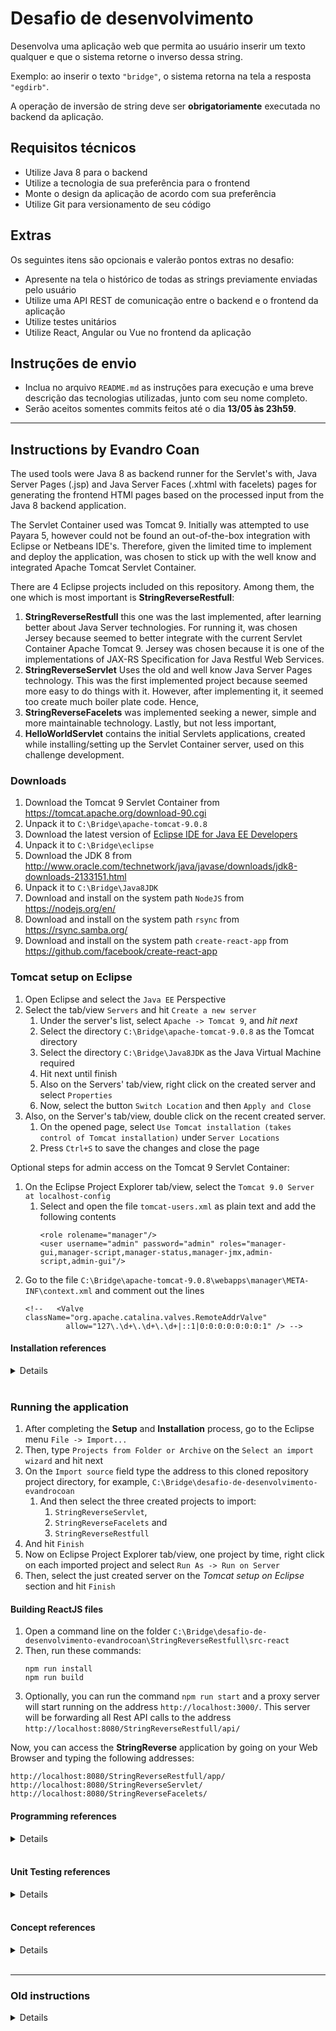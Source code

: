 # Desafio de desenvolvimento

Desenvolva uma aplicação web que permita ao usuário inserir um texto qualquer e que o sistema retorne o inverso dessa string.

Exemplo: ao inserir o texto `"bridge"`, o sistema retorna na tela a resposta `"egdirb"`.

A operação de inversão de string deve ser **obrigatoriamente** executada no backend da aplicação.

## Requisitos técnicos

* Utilize Java 8 para o backend
* Utilize a tecnologia de sua preferência para o frontend
* Monte o design da aplicação de acordo com sua preferência
* Utilize Git para versionamento de seu código

## Extras

Os seguintes itens são opcionais e valerão pontos extras no desafio:

* Apresente na tela o histórico de todas as strings previamente enviadas pelo usuário
* Utilize uma API REST de comunicação entre o backend e o frontend da aplicação
* Utilize testes unitários
* Utilize React, Angular ou Vue no frontend da aplicação

## Instruções de envio

* Inclua no arquivo `README.md` as instruções para execução e uma breve descrição das tecnologias utilizadas, junto com seu nome completo.
* Serão aceitos somentes commits feitos até o dia **13/05 às 23h59**.


___
## Instructions by Evandro Coan

The used tools were Java 8 as backend runner for the Servlet's with,
Java Server Pages (.jsp) and Java Server Faces (.xhtml with facelets) pages for generating
the frontend HTMl pages based on the processed input from the Java 8 backend application.

The Servlet Container used was Tomcat 9.
Initially was attempted to use Payara 5,
however could not be found an out-of-the-box integration with Eclipse or Netbeans IDE's.
Therefore,
given the limited time to implement and deploy the application,
was chosen to stick up with the well know and integrated Apache Tomcat Servlet Container.

There are 4 Eclipse projects included on this repository.
Among them, the one which is most important is **StringReverseRestfull**:

1. **StringReverseRestfull** this one was the last implemented,
   after learning better about Java Server technologies.
   For running it,
   was chosen Jersey because seemed to better integrate with the current Servlet Container Apache Tomcat 9.
   Jersey was chosen because it is one of the implementations of JAX-RS Specification for Java Restful Web Services.
1. **StringReverseServlet** Uses the old and well know Java Server Pages technology.
   This was the first implemented project because seemed more easy to do things with it.
   However, after implementing it,
   it seemed too create much boiler plate code.
   Hence,
1. **StringReverseFacelets** was implemented seeking a newer,
   simple and more maintainable technology.
   Lastly,
   but not less important,
1. **HelloWorldServlet** contains the initial Servlets applications,
   created while installing/setting up the Servlet Container server,
   used on this challenge development.


### Downloads

1. Download the Tomcat 9 Servlet Container from https://tomcat.apache.org/download-90.cgi
1. Unpack it to `C:\Bridge\apache-tomcat-9.0.8`
1. Download the latest version of [Eclipse IDE for Java EE Developers](http://www.eclipse.org/downloads/eclipse-packages/)
1. Unpack it to `C:\Bridge\eclipse`
1. Download the JDK 8 from http://www.oracle.com/technetwork/java/javase/downloads/jdk8-downloads-2133151.html
1. Unpack it to `C:\Bridge\Java8JDK`
1. Download and install on the system path `NodeJS` from https://nodejs.org/en/
1. Download and install on the system path `rsync` from https://rsync.samba.org/
1. Download and install on the system path `create-react-app` from https://github.com/facebook/create-react-app


### Tomcat setup on Eclipse

1. Open Eclipse and select the `Java EE` Perspective
1. Select the tab/view `Servers` and hit `Create a new server`
   1. Under the server's list, select `Apache -> Tomcat 9`, and *hit next*
   1. Select the directory `C:\Bridge\apache-tomcat-9.0.8` as the Tomcat directory
   1. Select the directory `C:\Bridge\Java8JDK` as the Java Virtual Machine required
   1. Hit next until finish
   1. Also on the Servers' tab/view, right click on the created server and select `Properties`
   1. Now, select the button `Switch Location` and then `Apply and Close`
1. Also, on the Server's tab/view, double click on the recent created server.
   1. On the opened page, select `Use Tomcat installation (takes control of Tomcat installation)` under `Server Locations`
   1. Press `Ctrl+S` to save the changes and close the page

Optional steps for admin access on the Tomcat 9 Servlet Container:
1. On the Eclipse Project Explorer tab/view, select the `Tomcat 9.0 Server at localhost-config`
   1. Select and open the file `tomcat-users.xml` as plain text and add the following contents
      ```
      <role rolename="manager"/>
      <user username="admin" password="admin" roles="manager-gui,manager-script,manager-status,manager-jmx,admin-script,admin-gui"/>
      ```
1. Go to the file `C:\Bridge\apache-tomcat-9.0.8\webapps\manager\META-INF\context.xml` and comment out the lines
    ```
    <!--   <Valve className="org.apache.catalina.valves.RemoteAddrValve"
             allow="127\.\d+\.\d+\.\d+|::1|0:0:0:0:0:0:0:1" /> -->
    ```


#### Installation references
<details>
<p>

1. http://www.srccodes.com/p/article/3/Tomcat-Hello-World-Servlet-using-Eclipse-IDE
1. https://stackoverflow.com/questions/16517659/tomcat-7-overrides-the-tomcat-users-xml-when-using-eclipse
1. https://stackoverflow.com/questions/11731377/servlet-returns-http-status-404-the-requested-resource-servlet-is-not-availa
1. https://stackoverflow.com/questions/43189901/eclipse-neon-w-tomcat-9-new-servlet-http-status-404-not-found
1. https://stackoverflow.com/questions/43232878/apache-tomcat-9-unable-to-access-manager-webapp
1. https://stackoverflow.com/questions/1321933/how-do-i-set-tomcat-manager-application-user-name-and-password-for-netbeans
1. https://stackoverflow.com/questions/18122336/cannot-change-version-of-project-facet-dynamic-web-module-to-3-0
1. https://stackoverflow.com/questions/48649041/eclipse-irreversible-dynamic-web-module-4-0-selection-tomcat-9-doesnt-support
1. https://stackoverflow.com/questions/3805262/what-is-a-servlets-display-name-for
1. https://www.pegaxchange.com/2016/09/02/java-eclipse-tomcat/
1. https://stackoverflow.com/questions/14854760/not-getting-automatically-web-xml-file-while-creating-servlet-in-eclipse-juno-4
1. https://tomcat.apache.org/tomcat-9.0-doc/default-servlet.html
1. https://stackoverflow.com/questions/31248977/eclipse-tomcat-not-updating
1. https://stackoverflow.com/questions/11818384/how-to-add-pom-xml-to-existing-eclipse-project
1. https://stackoverflow.com/questions/10972770/how-to-add-maven-repository-jars-to-eclipse-buildpath
1. https://stackoverflow.com/questions/8884818/eclipse-warning-xxxxxxxxxxx-jar-will-not-be-exported-or-published-runtime-clas
1. https://github.com/javaserverfaces/mojarra
1. https://mvnrepository.com/artifact/org.glassfish/javax.faces
1. https://stackoverflow.com/questions/42611249/import-javax-enterprise-context-in-eclipse
1. http://help.eclipse.org/kepler/index.jsp?topic=%2Forg.eclipse.jst.jsf.doc.user%2Fhtml%2Fgettingstarted%2Ftutorial%2FJSFTools_tutorial_JSF20.html
1. https://stackoverflow.com/questions/46750501/what-jersey-version-do-i-need-to-download-for-jdk-1-9
1. https://howtodoinjava.com/jersey/jersey-2-hello-world-application-tutorial/
1. https://docs.npmjs.com/files/package.json
1. https://www.tutorialspoint.com/reactjs/reactjs_environment_setup.htm
1. https://stackoverflow.com/questions/3131878/how-do-i-remove-javascript-validation-from-my-eclipse-project
1. https://github.com/facebook/create-react-app
1. https://docs.npmjs.com/cli/install
1. https://stackoverflow.com/questions/42772860/how-to-make-create-react-app-auto-build
1. https://www.npmjs.com/package/cra-build-watch
1. https://www.fullstackreact.com/articles/using-create-react-app-with-a-server/
</p>
</details><br>


### Running the application

1. After completing the **Setup** and **Installation** process,
   go to the Eclipse menu `File -> Import...`
1. Then, type `Projects from Folder or Archive` on the `Select an import wizard` and hit next
1. On the `Import source` field type the address to this cloned repository project directory, for example,
   `C:\Bridge\desafio-de-desenvolvimento-evandrocoan`
   1. And then select the three created projects to import:
      1. `StringReverseServlet`,
      1. `StringReverseFacelets` and
      1. `StringReverseRestfull`
1. And hit `Finish`
1. Now on Eclipse Project Explorer tab/view,
   one project by time, right click on each imported project and select `Run As -> Run on Server`
1. Then, select the just created server on the *Tomcat setup on Eclipse* section and hit `Finish`


#### Building ReactJS files

1. Open a command line on the folder `C:\Bridge\desafio-de-desenvolvimento-evandrocoan\StringReverseRestfull\src-react`
1. Then, run these commands:
   ```
   npm run install
   npm run build
   ```
1. Optionally,
   you can run the command `npm run start` and a proxy server will start running on the address `http://localhost:3000/`.
   This server will be forwarding all Rest API calls to the address `http://localhost:8080/StringReverseRestfull/api/`

Now,
you can access the **StringReverse** application by going on your Web Browser and typing the following addresses:
```
http://localhost:8080/StringReverseRestfull/app/
http://localhost:8080/StringReverseServlet/
http://localhost:8080/StringReverseFacelets/
```


#### Programming references
<details>
<p>

1. https://stackoverflow.com/questions/2349633/doget-and-dopost-in-servlets
1. https://en.wikipedia.org/wiki/Representational_state_transfer
1. https://stackoverflow.com/questions/14734962/front-end-frameworks-for-restful-backend
1. https://medium.com/unicorn-supplies/angular-vs-react-vs-vue-a-2017-comparison-c5c52d620176
1. https://www.diffen.com/difference/GET-vs-POST-HTTP-Requests
1. https://stackoverflow.com/questions/7569335/reverse-a-string-in-java
1. https://stackoverflow.com/questions/13702713/how-to-check-presence-of-optional-attribute-inside-a-composite-component
1. https://stackoverflow.com/questions/12478640/is-not-allowed-in-template-text
1. https://stackoverflow.com/questions/4787730/jsf-houtputtext-how-to-show-a-dash-when-the-value-is-empty-string
1. https://stackoverflow.com/questions/4870462/conditionally-displaying-jsf-components
1. https://stackoverflow.com/questions/33474926/how-not-to-set-an-attribute-of-a-component-inside-a-composite-component-if-it-is
1. https://www.ntu.edu.sg/home/ehchua/programming/java/JSPByExample.html
1. https://en.wikipedia.org/wiki/JavaServer_Pages
1. http://www.vogella.com/tutorials/JavaServerFaces/article.html
1. https://stackoverflow.com/tags/jstl/info
1. https://stackoverflow.com/questions/4901647/whats-the-difference-between-the-various-jstl-libraries-out-there-and-which-to
1. http://www.javawebtutor.com/articles/jsp/jstl_example_in_eclipse.php
1. https://stackoverflow.com/questions/5766521/how-do-you-store-java-objects-in-httpsession
1. https://www.journaldev.com/1907/java-session-management-servlet-httpsession-url-rewriting
1. https://stackoverflow.com/questions/11941943/pass-input-text-value-to-bean-method-without-binding-input-value-to-bean-propert
1. https://stackoverflow.com/questions/8631029/calling-bean-methods-with-arguments-from-jsf-pages
1. https://stackoverflow.com/questions/6594920/calling-methods-from-jsf-page-doubts
1. https://stackoverflow.com/questions/44254653/the-entity-nbsp-was-referenced-but-not-declared
1. https://stackoverflow.com/questions/13012327/error-parsing-page-xhtml-error-tracedline-42-the-entity-nbsp-was-referenc/28720699
1. https://stackoverflow.com/questions/20656297/character-encoding-garbled-characters-in-post-jsf
1. https://stackoverflow.com/questions/17628354/set-request-character-encoding-of-jsf-input-submitted-values-to-utf-8
1. https://stackoverflow.com/questions/13594945/how-correctly-produce-json-by-restful-web-service
1. https://stackoverflow.com/questions/18026296/jersey-how-to-generate-json-and-xml-output-depending-on-url-param
1. https://stackoverflow.com/questions/296873/basic-html-how-to-set-relative-path-to-current-folder
1. https://www.sitepoint.com/getting-started-react-beginners-guide/
1. https://www.robinwieruch.de/react-fetching-data/
1. https://jsonlint.com/
1. https://stackoverflow.com/questions/36840396/react-fetch-gives-an-empty-response-body
1. https://stackoverflow.com/questions/44331581/convert-promise-in-json-object
1. https://www.quora.com/Is-it-possible-to-consume-a-RESTful-API-with-React-js-alone-i-e-without-any-server-side-language-provided-the-API-if-all-I-want-is-to-consume-JSON-data-and-output-it-rendered-on-my-application
1. https://developer.mozilla.org/en-US/docs/Web/JavaScript/Reference/Global_Objects/Promise
1. https://stackoverflow.com/questions/31875158/unable-to-get-property-length-of-undefined-or-null-reference
1. https://stackoverflow.com/questions/5861536/getting-the-size-of-an-array-in-an-object
1. https://stackoverflow.com/questions/45969531/get-size-of-array-returned-by-map-in-react-render
1. https://stackoverflow.com/questions/22876978/loop-inside-react-jsx
1. https://stackoverflow.com/questions/28320438/react-js-create-loop-through-array
1. https://stackoverflow.com/questions/610406/javascript-equivalent-to-printf-string-format
1. https://stackoverflow.com/questions/34786358/what-does-this-error-mean-uncaught-typeerror-already-read
1. https://stackoverflow.com/questions/33645243/how-do-i-merge-two-components-in-react
1. https://github.com/goatslacker/alt/issues/283
1. https://stackoverflow.com/questions/40109698/react-call-parent-method-in-child-component
1. https://reactjs.org/docs/components-and-props.html#es6-classes
1. https://daveceddia.com/avoid-bind-when-passing-props/
1. https://medium.com/@js_tut/react-js-props-tutorial-a3aceb69999c
1. https://stackoverflow.com/questions/27991366/what-is-the-difference-between-state-and-props-in-react
1. https://stackoverflow.com/questions/34012830/passing-parameters-to-components-in-react-native
1. https://reactjs.org/docs/forms.html
1. https://www.sitepoint.com/work-with-forms-in-react/
1. https://stackoverflow.com/questions/36683770/react-how-to-get-the-value-of-an-input-field
1. https://stackoverflow.com/questions/41618192/react-force-componentdidmount
1. https://engineering.musefind.com/react-lifecycle-methods-how-and-when-to-use-them-2111a1b692b1
1. https://stackoverflow.com/questions/32814970/is-componentdidmount-of-parent-called-after-all-componentdidmount-of-children
1. https://reactjs.org/docs/react-component.html#shouldcomponentupdate
1. https://stackoverflow.com/questions/49128558/how-to-re-render-child-component-on-state-changeparent-reactjs
1. https://stackoverflow.com/questions/39041710/react-js-change-child-components-state-from-parent-component
1. https://stackoverflow.com/questions/37923035/how-to-reload-a-component-in-reacts-on-url-parameter-change
1. https://stackoverflow.com/questions/29074690/react-why-components-constructor-is-called-only-once
1. https://mxstbr.blog/2017/02/react-children-deepdive/
1. https://stackoverflow.com/questions/44851056/react-component-not-re-rendering-on-setstate
1. https://stackoverflow.com/questions/20851533/react-js-wrapping-one-component-into-another
1. https://developmentarc.gitbooks.io/react-indepth/content/life_cycle/birth/post_mount_with_component_did_mount.html
1. https://stackoverflow.com/questions/1187868/how-can-i-exclude-some-folders-from-my-eclipse-project
1. https://stackoverflow.com/questions/13514570/jackson-best-way-writes-a-java-list-to-a-json-array
1. https://stackoverflow.com/questions/39823681/read-the-current-full-url-with-react
1. https://stackoverflow.com/questions/35380077/if-text-begins-or-ends-with-these-characters-remove-characters
1. https://stackoverflow.com/questions/909185/jersey-security-and-session-management
</p>
</details><br>


#### Unit Testing references
<details>
<p>

1. https://stackoverflow.com/questions/5434419/how-to-test-my-servlet-using-junit
1. https://stackoverflow.com/questions/5131897/how-to-create-unit-tests-easily-in-eclipse
1. https://stackoverflow.com/questions/9164893/how-do-i-add-a-maven-dependency-in-eclipse
1. https://javapapers.com/servlet/why-not-declare-a-constructor-in-servlet/
1. https://stackoverflow.com/questions/1276082/how-to-initialize-a-servlet-during-startup-with-parameters
1. https://jar-download.com/?detail_search=g%25253A%252522org.mockito%252522&search_type=1&a=mockito-core
1. https://examples.javacodegeeks.com/core-java/mockito/mockito-thenreturn-example/
1. https://stackoverflow.com/questions/1913168/what-are-java-object-fields-initialized-with
1. https://stackoverflow.com/questions/22357046/error-in-writing-junit-test-case-request-dispatcher
1. https://stackoverflow.com/questions/6455359/creating-a-mock-httpservletrequest-out-of-a-url-string
1. https://stackoverflow.com/questions/11721622/how-do-i-pass-the-httpservletrequest-object-to-the-test-case
1. https://stackoverflow.com/questions/44652424/how-to-mock-httpservletrequest-and-httpservletresponse-objects
1. https://stackoverflow.com/questions/34542397/how-can-i-use-mockito-to-test-forward-only
</p>
</details><br>


#### Concept references
<details>
<p>

1. https://stackoverflow.com/questions/21947300/reasons-for-not-directly-writing-servlets-for-creating-a-rest-api
1. https://stackoverflow.com/questions/16035349/how-should-a-doctype-section-look-in-jsf-html5-or-xhtml
1. https://stackoverflow.com/questions/19189372/javaserver-faces-2-2-and-html5-support-why-is-xhtml-still-being-used
1. https://stackoverflow.com/questions/13092161/why-facelets-is-preferred-over-jsp-as-the-view-definition-language-from-jsf2-0-o
1. https://stackoverflow.com/questions/4815722/jsf-vs-facelets-vs-jsp
1. https://stackoverflow.com/questions/2095397/what-is-the-difference-between-jsf-servlet-and-jsp
1. https://www.freelancinggig.com/blog/2018/03/16/difference-jsp-jsf/
1. https://www.reddit.com/r/java/comments/2jccyc/oracle_keeps_telling_us_that_jsp_is_dead_so_what/
1. https://docs.oracle.com/javaee/7/tutorial/jsf-facelets.htm
1. https://stackoverflow.com/questions/3342984/jstl-in-jsf2-facelets-makes-sense
1. https://www.tutorialspoint.com/jsf/jsf_validation_tags.htm
1. https://stackoverflow.com/questions/2935759/is-it-possible-to-use-jsffacelets-with-html-4-5
1. https://docs.oracle.com/javaee/6/javaserverfaces/2.1/docs/vdldocs/facelets/
1. https://stackoverflow.com/tags/xhtml/info
1. https://stackoverflow.com/questions/1428418/is-restful-jsf-possible
1. http://www.universidadejava.com.br/materiais/webservice-rest-jsf/
1. http://blog.algaworks.com/prettyfaces/
1. https://en.wikipedia.org/wiki/Java_API_for_RESTful_Web_Services
1. http://www.vogella.com/tutorials/REST/article.html
1. https://www.tutorialspoint.com/restful/restful_quick_guide.htm
1. https://stormpath.com/blog/jax-rs-vs-spring-rest-endpoints
1. http://www.totalcross.com/blog/angularjs-consumindo-uma-api-restful-com-java/
1. https://dzone.com/articles/why-you-should-avoid-jsf
1. https://www.quora.com/How-can-I-use-React-JS-with-JSF
1. https://stackoverflow.com/questions/9943445/what-do-i-need-to-create-a-restful-api-server-in-java
1. https://docs.spring.io/spring/docs/3.0.0.M3/spring-framework-reference/html/ch18s02.html
1. https://stackoverflow.com/questions/42944777/difference-between-jax-rs-and-spring-rest
1. https://stackoverflow.com/questions/9508478/rest-using-jax-rs-or-spring-mvc
1. https://dzone.com/articles/7-reasons-i-do-not-use-jax-rs-in-spring-boot-web-a
1. https://www.quora.com/What-is-difference-between-spring-MVC-and-spring-boot
1. https://docs.spring.io/spring-boot/docs/current/reference/html/howto-traditional-deployment.html
1. https://crunchify.com/simplest-spring-mvc-hello-world-example-tutorial-spring-model-view-controller-tips/
1. https://stackoverflow.com/questions/29416804/creating-spring-rest-services-without-using-spring-boot
1. https://stackoverflow.com/questions/20442632/create-restful-web-service-with-jax-rs-and-deploy-it-to-tomcat
1. https://stackoverflow.com/questions/43373733/restful-java-with-jax-rs-2-and-tomcat-9
1. https://jersey.github.io/documentation/latest/getting-started.html
1. https://crunchify.com/how-to-build-restful-service-with-java-using-jax-rs-and-jersey/
</p>
</details><br>


___
### Old instructions

<details>
<p>

Was chosen to use ~Eclipse~ Netbeans run the Java 8 server as backend because it is faster to run
the servlet directly from ~Eclipse~ Netbeans other than install and deploy it on a external server.

After searching for some Java `servlet container` to run the server,
was chosen `Payara 5` because it is open source,
seems the most up to date and has the status of maintained as of now.
See [List Of Application Servers](https://en.wikipedia.org/wiki/List_of_application_servers).

1. ~Install the latest version of [Eclipse IDE for Java EE Developers](http://www.eclipse.org/downloads/eclipse-packages/)~
1. ~Open it and select the perspective Java EE and go to the view `Servers`~
1. **Abort Eclipse usage...**

Eclipse was taking too long to download and install Payara. Therefore, now on, Netbeans IDE will be used.

1. Install the latest version of Netbeans `All Bundle` from https://netbeans.org/downloads/
1. **Fail,
   falling back to standard Tomcat 9** Could not be found an out-of-the-box plugin support for Payara 5 on Eclipse,
   neither Netbeans.


#### Old References

<details>
<p>

1. https://en.wikipedia.org/wiki/Web_container
1. https://en.wikipedia.org/wiki/List_of_application_servers
1. https://blog.payara.fish/adding-payara-server-to-eclipse-ide
1. https://github.com/payara/Payara
1. https://plumbr.io/blog/java/most-popular-java-application-servers-2017-edition
1. https://blog.payara.fish/adding-payara-server-to-netbeans
</p>
</details><br>

</p>
</details><br>

